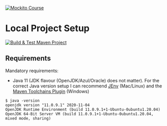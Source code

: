 [![Mockito Course](https://rieckpil.de/wp-content/uploads/2020/11/hands-on-mocking-with-mockito-course-logo.png)](https://rieckpil.de/hands-on-mocking-with-mockito-online-course/)

# Local Project Setup

[![Build & Test Maven Project](https://github.com/rieckpil/hands-on-mocking-with-mockito/workflows/Build%20&%20Test%20Maven%20Project/badge.svg)](https://github.com/rieckpil/hands-on-mocking-with-mockito/actions)

## Requirements

Mandatory requirements:

* Java 11 (JDK flavour (OpenJDK/Azul/Oracle) does not matter). For the correct Java version setup I can recommend [JEnv](https://www.youtube.com/watch?v=9FVZyeFDXo0) (Mac/Linux) and the [Maven Toolchains Plugin](https://maven.apache.org/plugins/maven-toolchains-plugin/toolchains/jdk.html) (Windows)

```
$ java -version
openjdk version "11.0.9.1" 2020-11-04
OpenJDK Runtime Environment (build 11.0.9.1+1-Ubuntu-0ubuntu1.20.04)
OpenJDK 64-Bit Server VM (build 11.0.9.1+1-Ubuntu-0ubuntu1.20.04, mixed mode, sharing)
```
